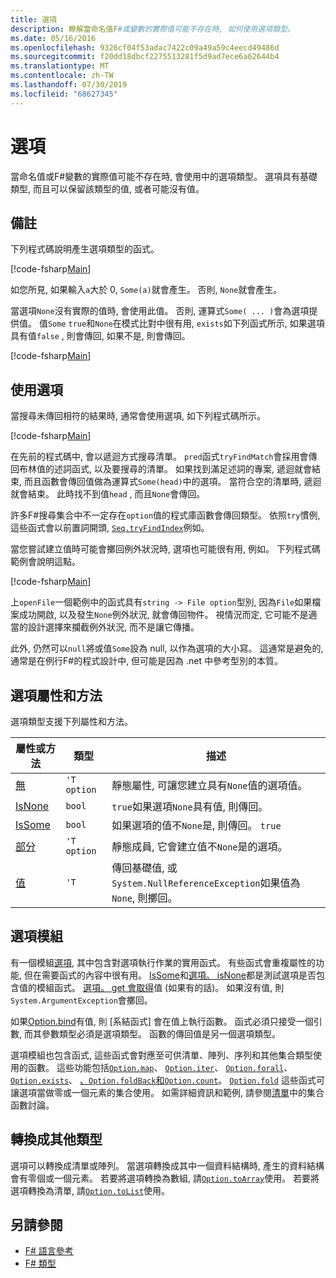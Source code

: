 ```yaml
---
title: 選項
description: 瞭解當命名值F#或變數的實際值可能不存在時, 如何使用選項類型。
ms.date: 05/16/2016
ms.openlocfilehash: 9326cf04f53adac7422c09a49a59c4eecd49486d
ms.sourcegitcommit: f20dd18dbcf2275513281f5d9ad7ece6a62644b4
ms.translationtype: MT
ms.contentlocale: zh-TW
ms.lasthandoff: 07/30/2019
ms.locfileid: "68627345"
---
```

# <a name="options"></a>選項

當命名值或F#變數的實際值可能不存在時, 會使用中的選項類型。 選項具有基礎類型, 而且可以保留該類型的值, 或者可能沒有值。

## <a name="remarks"></a>備註

下列程式碼說明產生選項類型的函式。

[!code-fsharp[Main](~/samples/snippets/fsharp/lang-ref-1/snippet1404.fs)]

如您所見, 如果輸入`a`大於 0, `Some(a)`就會產生。  否則, `None`就會產生。

當選項`None`沒有實際的值時, 會使用此值。 否則, 運算式`Some( ... )`會為選項提供值。 值`Some` `true`和`None`在模式比對中很有用, `exists`如下列函式所示, 如果選項具有值`false` , 則會傳回, 如果不是, 則會傳回。

[!code-fsharp[Main](~/samples/snippets/fsharp/lang-ref-1/snippet1401.fs)]

## <a name="using-options"></a>使用選項

當搜尋未傳回相符的結果時, 通常會使用選項, 如下列程式碼所示。

[!code-fsharp[Main](~/samples/snippets/fsharp/lang-ref-1/snippet1403.fs)]

在先前的程式碼中, 會以遞迴方式搜尋清單。 `pred`函式`tryFindMatch`會採用會傳回布林值的述詞函式, 以及要搜尋的清單。 如果找到滿足述詞的專案, 遞迴就會結束, 而且函數會傳回值做為運算式`Some(head)`中的選項。 當符合空的清單時, 遞迴就會結束。 此時找不到值`head` , 而且`None`會傳回。

許多F#搜尋集合中不一定存在`option`值的程式庫函數會傳回類型。 依照`try`慣例, 這些函式會以前置詞開頭, [`Seq.tryFindIndex`](https://msdn.microsoft.com/library/c357b221-edf6-4f68-bf40-82a3156d945a)例如。

當您嘗試建立值時可能會擲回例外狀況時, 選項也可能很有用, 例如。 下列程式碼範例會說明這點。

[!code-fsharp[Main](~/samples/snippets/fsharp/lang-ref-1/snippet1402.fs)]

上`openFile`一個範例中的函式具有`string -> File option`型別, 因為`File`如果檔案成功開啟, 以及發生`None`例外狀況, 就會傳回物件。 視情況而定, 它可能不是適當的設計選擇來攔截例外狀況, 而不是讓它傳播。

此外, 仍然可以`null`將或值`Some`設為 null, 以作為選項的大小寫。 這通常是避免的, 通常是在例行F#的程式設計中, 但可能是因為 .net 中參考型別的本質。

## <a name="option-properties-and-methods"></a>選項屬性和方法

選項類型支援下列屬性和方法。

|屬性或方法|類型|描述|
|------------------|----|-----------|
|[無](https://msdn.microsoft.com/library/83ef260a-aa33-4e6f-aee6-b9bf0a461476)|`'T option`|靜態屬性, 可讓您建立具有`None`值的選項值。|
|[IsNone](https://msdn.microsoft.com/library/f08532ca-1716-4f60-ae59-8ef6256df234)|`bool`|`true`如果選項`None`具有值, 則傳回。|
|[IsSome](https://msdn.microsoft.com/library/c5088d51-c5d7-425f-a77f-12c379bb356f)|`bool`|如果選項的值不`None`是, 則傳回。 `true`|
|[部分](https://msdn.microsoft.com/library/12f048d2-e293-4596-accb-de036ecd63fc)|`'T option`|靜態成員, 它會建立值不`None`是的選項。|
|[值](https://msdn.microsoft.com/library/c79f68e8-11fd-45b1-a053-e8fc38b56df7)|`'T`|傳回基礎值, 或`System.NullReferenceException`如果值為`None`, 則擲回。|

## <a name="option-module"></a>選項模組

有一個模組[選項](https://msdn.microsoft.com/library/e615e4d3-bbbb-49ba-addc-6061ea2e2f4c), 其中包含對選項執行作業的實用函式。 有些函式會重複屬性的功能, 但在需要函式的內容中很有用。 [IsSome](https://msdn.microsoft.com/library/41ad0857-5672-4326-84b5-c33dc43dcf79)和[選項。 isNone](https://msdn.microsoft.com/library/73db6a53-15e7-40a6-94f9-a0049e5f4819)都是測試選項是否包含值的模組函式。 [選項。 get 會取得](https://msdn.microsoft.com/library/803e9fcb-6edd-4910-808c-25f08cbc55ea)值 (如果有的話)。 如果沒有值, 則`System.ArgumentException`會擲回。

如果[Option.bind](https://msdn.microsoft.com/library/c3406192-24ac-49b5-bc3b-8f805187f1c0)有值, 則 [系結函式] 會在值上執行函數。 函式必須只接受一個引數, 而其參數類型必須是選項類型。 函數的傳回值是另一個選項類型。

選項模組也包含函式, 這些函式會對應至可供清單、陣列、序列和其他集合類型使用的函數。 這些功能包括[`Option.map`](https://msdn.microsoft.com/library/91a20385-7e73-40c2-9adc-635e86d6a622)、 [`Option.iter`](https://msdn.microsoft.com/library/83389eef-3dff-4074-b4cc-f69581c25191)、 [`Option.forall`](https://msdn.microsoft.com/library/ba884586-5eae-49c5-9e36-05481c1c3428)、 [`Option.exists`](https://msdn.microsoft.com/library/a606d2d4-fddc-4eab-ab37-c6138fb7ad99)、 [、`Option.foldBack`](https://msdn.microsoft.com/library/a882fbaf-c019-46f0-b4f5-b8c2b8b90ffb)[和`Option.count`](https://msdn.microsoft.com/library/2dac83a9-684e-4d0f-b50e-ff722a8bb876)。 [`Option.fold`](https://msdn.microsoft.com/library/af896794-3d53-406c-9411-316cd5c33ad8) 這些函式可讓選項當做零或一個元素的集合使用。 如需詳細資訊和範例, 請參閱[清單](lists.md)中的集合函數討論。

## <a name="converting-to-other-types"></a>轉換成其他類型

選項可以轉換成清單或陣列。 當選項轉換成其中一個資料結構時, 產生的資料結構會有零個或一個元素。 若要將選項轉換為數組, 請[`Option.toArray`](https://msdn.microsoft.com/library/c8044873-ba17-4b52-8231-eb1a28318c64)使用。 若要將選項轉換為清單, 請[`Option.toList`](https://msdn.microsoft.com/library/5f1af295-9fa9-40ad-b4a1-3578d94d44e1)使用。

## <a name="see-also"></a>另請參閱

- [F# 語言參考](index.md)
- [F# 類型](fsharp-types.md)
